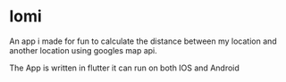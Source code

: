 # lomi

An app i made for fun to calculate the distance between my location and another location using googles map api.

The App is written in flutter it can run on both IOS and Android
